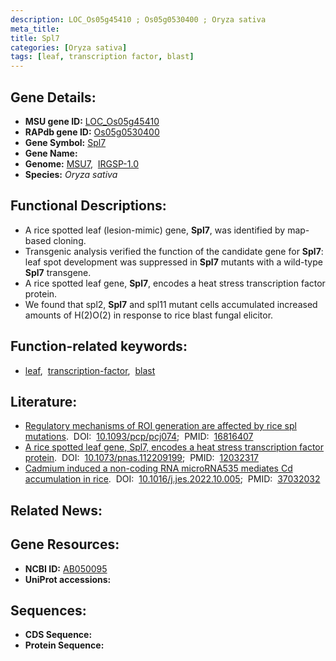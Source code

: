 ```yaml
---
description: LOC_Os05g45410 ; Os05g0530400 ; Oryza sativa
meta_title:
title: Spl7
categories: [Oryza sativa]
tags: [leaf, transcription factor, blast]
---
```


## Gene Details:
- **MSU gene ID:** [LOC_Os05g45410](http://rice.uga.edu/cgi-bin/ORF_infopage.cgi?orf=LOC_Os05g45410)  
- **RAPdb gene ID:** [Os05g0530400](https://rapdb.dna.affrc.go.jp/locus/?name=Os05g0530400)  
- **Gene Symbol:** <u>Spl7</u>
- **Gene Name:**
- **Genome:**  [MSU7](http://rice.uga.edu/),&nbsp;&nbsp;[IRGSP-1.0](https://rapdb.dna.affrc.go.jp/download/irgsp1.html)
- **Species:** *Oryza sativa*

## Functional Descriptions:
   - A rice spotted leaf (lesion-mimic) gene, **Spl7**, was identified by map-based cloning.
   - Transgenic analysis verified the function of the candidate gene for **Spl7**: leaf spot development was suppressed in **Spl7** mutants with a wild-type **Spl7** transgene.
   - A rice spotted leaf gene, **Spl7**, encodes a heat stress transcription factor protein.
   - We found that spl2, **Spl7** and spl11 mutant cells accumulated increased amounts of H(2)O(2) in response to rice blast fungal elicitor.

## Function-related keywords:
   - [leaf](/tags/leaf/),&nbsp;&nbsp;[transcription-factor](/tags/transcription-factor/),&nbsp;&nbsp;[blast](/tags/blast/)

## Literature:
   - [Regulatory mechanisms of ROI generation are affected by rice spl mutations](https://www.doi.org/10.1093/pcp/pcj074).&nbsp;&nbsp;DOI:&nbsp;&nbsp;[10.1093/pcp/pcj074](https://www.doi.org/10.1093/pcp/pcj074);&nbsp;&nbsp;PMID:&nbsp;&nbsp;[16816407](https://pubmed.ncbi.nlm.nih.gov/16816407/)
   - [A rice spotted leaf gene, Spl7, encodes a heat stress transcription factor protein](https://www.doi.org/10.1073/pnas.112209199).&nbsp;&nbsp;DOI:&nbsp;&nbsp;[10.1073/pnas.112209199](https://www.doi.org/10.1073/pnas.112209199);&nbsp;&nbsp;PMID:&nbsp;&nbsp;[12032317](https://pubmed.ncbi.nlm.nih.gov/12032317/)
   - [Cadmium induced a non-coding RNA microRNA535 mediates Cd accumulation in rice](https://www.doi.org/10.1016/j.jes.2022.10.005).&nbsp;&nbsp;DOI:&nbsp;&nbsp;[10.1016/j.jes.2022.10.005](https://www.doi.org/10.1016/j.jes.2022.10.005);&nbsp;&nbsp;PMID:&nbsp;&nbsp;[37032032](https://pubmed.ncbi.nlm.nih.gov/37032032/)

## Related News:

## Gene Resources:
- **NCBI ID:**  [AB050095](http://www.ncbi.nlm.nih.gov/nuccore/AB050095)
- **UniProt accessions:** [](https://www.uniprot.org/uniprotkb//entry)

## Sequences:
- **CDS Sequence:**
- **Protein Sequence:**
